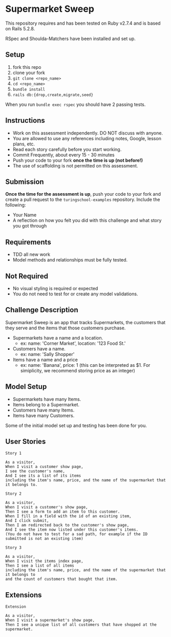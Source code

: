 # Supermarket Sweep

This repository requires and has been tested on Ruby v2.7.4 and is based on Rails 5.2.8.

RSpec and Shoulda-Matchers have been installed and set up.

## Setup

1. fork this repo
2. clone your fork
3. `git clone <repo_name>`
4. `cd <repo_name>`
5. `bundle install`
6. `rails db:{drop,create,migrate,seed}`

When you run `bundle exec rspec` you should have 2 passing tests.

## Instructions

* Work on this assessment independently. DO NOT discuss with anyone.
* You are allowed to use any references including notes, Google, lesson plans, etc.
* Read each story carefully before you start working.
* Commit Frequently, about every 15 - 30 minutes
* Push your code to your fork **once the time is up (not before!)**
* The use of scaffolding is not permitted on this assessment. 


## Submission

**Once the time for the assessment is up**, push your code to your fork and create a pull request to the `turingschool-examples` repository. Include the following:

* Your Name
* A reflection on how you felt you did with this challenge and what story you got through

## Requirements

* TDD all new work
* Model methods and relationships must be fully tested.

## Not Required

* No visual styling is required or expected
* You do not need to test for or create any model validations.

## Challenge Description

Supermarket Sweep is an app that tracks Supermarkets, the customers that they serve and the items that those customers purchase. 



* Supermarkets have a name and a location.
  * ex: name: 'Corner Market', location: '123 Food St.'
* Customers have a name.
  * ex: name: 'Sally Shopper'
* Items have a name and a price
  * ex: name: 'Banana', price: 1 (this can be interpreted as $1. For simiplicity, we recommend storing price as an integer)

## Model Setup
* Supermarkets have many Items. 
* Items belong to a Supermarket.
* Customers have many Items.
* Items have many Customers.

Some of the initial model set up and testing has been done for you. 

## User Stories

```
Story 1

As a visitor, 
When I visit a customer show page,
I see the customer's name,
And I see its a list of its items
including the item's name, price, and the name of the supermarket that it belongs to.
```

```
Story 2

As a visitor,
When I visit a customer's show page,
Then I see a form to add an item to this customer.
When I fill in a field with the id of an existing item,
And I click submit,
Then I am redirected back to the customer's show page, 
And I see the item now listed under this customer's items.
(You do not have to test for a sad path, for example if the ID submitted is not an existing item)
```

```
Story 3

As a visitor,
When I visit the items index page,
Then I see a list of all items
including the item's name, price, and the name of the supermarket that it belongs to
and the count of customers that bought that item.
```

## Extensions

```
Extension

As a visitor,
When I visit a supermarket's show page,
Then I see a unique list of all customers that have shopped at the supermarket.
```
